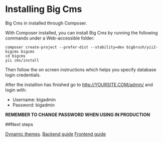 # Installing Big Cms

Big Cms in installed through Composer.

With Composer installed, you can install Big Cms by running the following commands under a Web-accessible folder:

~~~
composer create-project --prefer-dist --stability=dev bigbrush/yii2-bigcms bigcms
cd bigcms
yii cms/install
~~~

Then follow the on screen instructions which helps you specify database login credentials.

After the installion has finished go to http://YOURSITE.COM/admin/ and login with:
  - Username: bigadmin
  - Password: bigadmin

**REMEMBER TO CHANGE PASSWORD WHEN USING IN PRODUCTION**


##Next steps

[Dynamic themes](themes.md).
[Backend guide](backend-guide.md)
[Frontend guide](frontend-guide.md)
